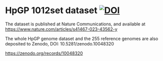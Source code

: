 # HpGP 1012set dataset [![DOI](https://zenodo.org/badge/DOI/10.5281/zenodo.10048320.svg)](https://doi.org/10.5281/zenodo.10048320)

The dataset is published at Nature Communications, and available at https://www.nature.com/articles/s41467-023-43562-y

The whole HpGP genome dataset and the 255 reference genomes are also deposited to Zenodo, DOI: 10.5281/zenodo.10048320

https://zenodo.org/records/10048320

